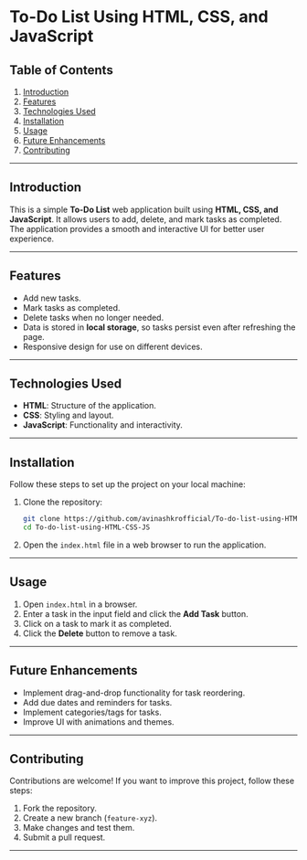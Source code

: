 # To-Do List Using HTML, CSS, and JavaScript

## Table of Contents
1. [Introduction](#introduction)
2. [Features](#features)
3. [Technologies Used](#technologies-used)
4. [Installation](#installation)
5. [Usage](#usage)
6. [Future Enhancements](#future-enhancements)
7. [Contributing](#contributing)

---

## Introduction
This is a simple **To-Do List** web application built using **HTML, CSS, and JavaScript**. It allows users to add, delete, and mark tasks as completed. The application provides a smooth and interactive UI for better user experience.

---

## Features
- Add new tasks.
- Mark tasks as completed.
- Delete tasks when no longer needed.
- Data is stored in **local storage**, so tasks persist even after refreshing the page.
- Responsive design for use on different devices.

---

## Technologies Used
- **HTML**: Structure of the application.
- **CSS**: Styling and layout.
- **JavaScript**: Functionality and interactivity.

---

## Installation
Follow these steps to set up the project on your local machine:

1. Clone the repository:
   ```bash
   git clone https://github.com/avinashkrofficial/To-do-list-using-HTML-CSS-JS.git
   cd To-do-list-using-HTML-CSS-JS
   ```

2. Open the `index.html` file in a web browser to run the application.

---

## Usage
1. Open `index.html` in a browser.
2. Enter a task in the input field and click the **Add Task** button.
3. Click on a task to mark it as completed.
4. Click the **Delete** button to remove a task.

---

## Future Enhancements
- Implement drag-and-drop functionality for task reordering.
- Add due dates and reminders for tasks.
- Implement categories/tags for tasks.
- Improve UI with animations and themes.

---

## Contributing
Contributions are welcome! If you want to improve this project, follow these steps:
1. Fork the repository.
2. Create a new branch (`feature-xyz`).
3. Make changes and test them.
4. Submit a pull request.

---
